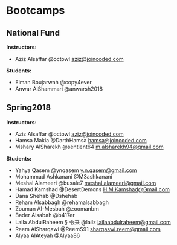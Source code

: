 # Bootcamps

## National Fund
**Instructors:**
  * Aziz Alsaffar @octowl aziz@joincoded.com

**Students:**
  * Eiman Boujarwah @copy4ever
  * Anwar AlShammari @anwarsh2018


## Spring2018
**Instructors:**
  * Aziz Alsaffar @octowl aziz@joincoded.com
  * Hamsa Makia @DarthHamsa hamsa@joincoded.com
  * Mshary AlSharekh @sentient64 m.alsharekh94@gmail.com


**Students:**
  * Yahya Qasem @ynqasem y.n.qasem@gmail.com
  * Mohammad Ashkanani @M3ashkanani
  * Meshal Alameeri @busale7 meshal.alameeri@gmail.com
  * Hamad Kamshad @DesertDemons H.M.Kamshad@Gmail.com
  * Dana Shehab @Dshehab
  * Reham Alsabbagh @rehamalsabbagh
  * Zouman Al-Mesbah @zoomanbm
  * Bader Alsabah @b417er
  * Laila AbdulRaheem § 令来 @lailz lailaabdulraheem@gmail.com
  * Reem AlSharqawi @ReemS91 sharqaswi.reem@gmail.com
  * Alyaa AlAteyah @Alyaa86